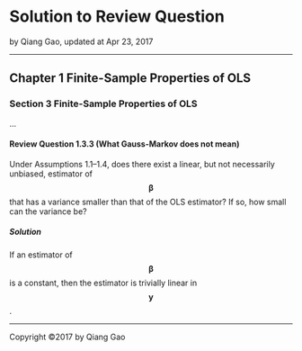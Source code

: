 # Solution to Review Question

by Qiang Gao, updated at Apr 23, 2017

---

## Chapter 1 Finite-Sample Properties of OLS

### Section 3 Finite-Sample Properties of OLS

...

#### Review Question 1.3.3 (What Gauss-Markov does not mean)

Under Assumptions 1.1–1.4, does there exist a linear, but not necessarily unbiased, estimator of $$ \boldsymbol{\beta} $$ that has a variance smaller than that of the OLS estimator? If so, how small can the variance be?

##### Solution

If an estimator of $$ \boldsymbol{\beta} $$ is a constant, then the estimator is trivially linear in $$ \mathbf{y} $$.

---

Copyright ©2017 by Qiang Gao
